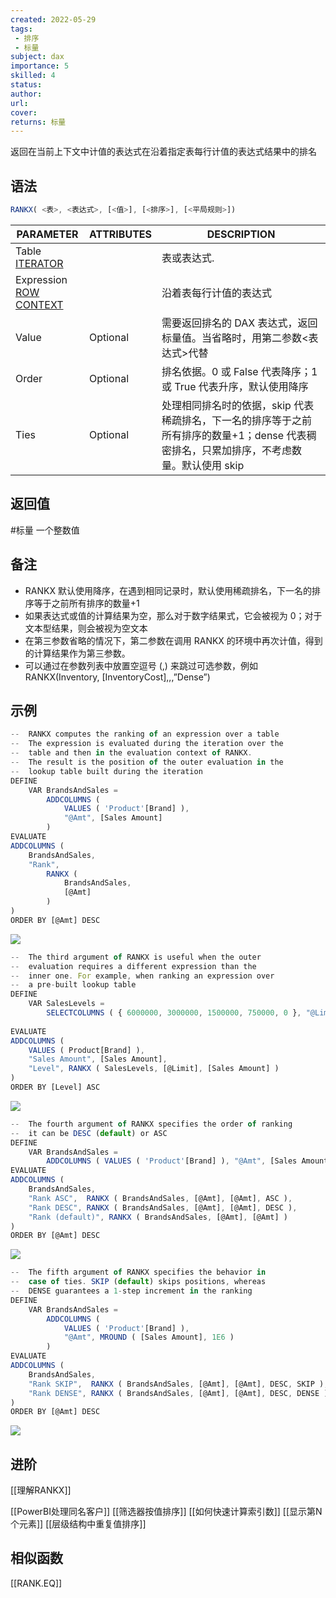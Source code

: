 ```yaml
---
created: 2022-05-29
tags:
 - 排序
 - 标量
subject: dax
importance: 5
skilled: 4
status: 
author: 
url: 
cover: 
returns: 标量
---
```


返回在当前上下文中计值的表达式在沿着指定表每行计值的表达式结果中的排名

## 语法

```js
RANKX( <表>, <表达式>, [<值>], [<排序>], [<平局规则>])
```

|PARAMETER|ATTRIBUTES|DESCRIPTION|
|-|-|-|
|Table<br>[ITERATOR](https://www.sqlbi.com/articles/row-context-and-filter-context-in-dax/)||表或表达式.|
|Expression<br>[ROW CONTEXT](https://www.sqlbi.com/articles/row-context-and-filter-context-in-dax/)||沿着表每行计值的表达式|
|Value|Optional|需要返回排名的 DAX 表达式，返回标量值。当<value>省略时，用第二参数<表达式>代替|
|Order|Optional|排名依据。0 或 False 代表降序；1 或 True 代表升序，默认使用降序|
|Ties|Optional|处理相同排名时的依据，skip 代表稀疏排名，下一名的排序等于之前所有排序的数量+1；dense 代表稠密排名，只累加排序，不考虑数量。默认使用 skip|


## 返回值

#标量 一个整数值

## 备注

-   RANKX 默认使用降序，在遇到相同记录时，默认使用稀疏排名，下一名的排序等于之前所有排序的数量+1
-   如果表达式或值的计算结果为空，那么对于数字结果式，它会被视为 0；对于文本型结果，则会被视为空文本
-   在第三参数省略的情况下，第二参数在调用 RANKX 的环境中再次计值，得到的计算结果作为第三参数。
-   可以通过在参数列表中放置空逗号 (,) 来跳过可选参数，例如 RANKX(Inventory, [InventoryCost],,,”Dense”)

## 示例

```js
--  RANKX computes the ranking of an expression over a table
--  The expression is evaluated during the iteration over the
--  table and then in the evaluation context of RANKX.
--  The result is the position of the outer evaluation in the
--  lookup table built during the iteration
DEFINE
    VAR BrandsAndSales =
        ADDCOLUMNS (
            VALUES ( 'Product'[Brand] ),
            "@Amt", [Sales Amount]
        )
EVALUATE
ADDCOLUMNS (
    BrandsAndSales,
    "Rank",
        RANKX (
            BrandsAndSales,
            [@Amt]
        )
)
ORDER BY [@Amt] DESC
```

![](https://secure2.wostatic.cn/static/aZ7Y8iELoXWsig4ivd5cyc/image.png?auth_key=1653838630-q2z67f3iF1p1d1AJ3Zpef2-0-807ebb028a2ebf6b9a9337ab35e7b73a)

```js
--  The third argument of RANKX is useful when the outer
--  evaluation requires a different expression than the
--  inner one. For example, when ranking an expression over
--  a pre-built lookup table
DEFINE
    VAR SalesLevels =
        SELECTCOLUMNS ( { 6000000, 3000000, 1500000, 750000, 0 }, "@Limit", [Value] )
 
EVALUATE
ADDCOLUMNS (
    VALUES ( Product[Brand] ),
    "Sales Amount", [Sales Amount],
    "Level", RANKX ( SalesLevels, [@Limit], [Sales Amount] )
)
ORDER BY [Level] ASC
```

![](https://secure2.wostatic.cn/static/9iUD93bEE5a8v5XUVARNmP/image.png?auth_key=1653838653-cSdNUuHNYqWLfA2s1yKzjn-0-1ede17f58143381502b0a577e04358b4)

```js
--  The fourth argument of RANKX specifies the order of ranking
--  it can be DESC (default) or ASC
DEFINE
    VAR BrandsAndSales =
        ADDCOLUMNS ( VALUES ( 'Product'[Brand] ), "@Amt", [Sales Amount] )
EVALUATE
ADDCOLUMNS (
    BrandsAndSales,
    "Rank ASC",  RANKX ( BrandsAndSales, [@Amt], [@Amt], ASC ),
    "Rank DESC", RANKX ( BrandsAndSales, [@Amt], [@Amt], DESC ),
    "Rank (default)", RANKX ( BrandsAndSales, [@Amt], [@Amt] )
)
ORDER BY [@Amt] DESC
```

![](https://secure2.wostatic.cn/static/vhqZprDLCqwEss1JS4qZaz/image.png?auth_key=1653838663-rmgGTQCkUSCV2QkGrjbwmU-0-3c3422eb768fa0f94f3117bf50add2cd)

```js
--  The fifth argument of RANKX specifies the behavior in
--  case of ties. SKIP (default) skips positions, whereas
--  DENSE guarantees a 1-step increment in the ranking
DEFINE
    VAR BrandsAndSales =
        ADDCOLUMNS (
            VALUES ( 'Product'[Brand] ),
            "@Amt", MROUND ( [Sales Amount], 1E6 )
        )
EVALUATE
ADDCOLUMNS (
    BrandsAndSales,
    "Rank SKIP",  RANKX ( BrandsAndSales, [@Amt], [@Amt], DESC, SKIP ),
    "Rank DENSE", RANKX ( BrandsAndSales, [@Amt], [@Amt], DESC, DENSE )
)
ORDER BY [@Amt] DESC
```

![](https://secure2.wostatic.cn/static/6JHGkGBisK1B9MGFY2ASYz/image.png?auth_key=1653838673-t5JySULr4kdKKBtH5GHTGp-0-7b1e72fdbbd76e6e7ccee568939889a9)

## 进阶

[[理解RANKX]]

[[PowerBI处理同名客户]]
[[筛选器按值排序]]
[[如何快速计算索引数]]
[[显示第N个元素]]
[[层级结构中重复值排序]]


## 相似函数
[[RANK.EQ]]